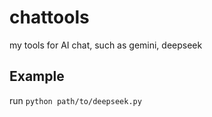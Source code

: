 # chattools
my tools for AI chat, such as gemini, deepseek


## Example

run `python path/to/deepseek.py`
